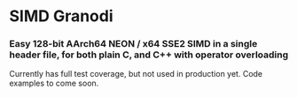 # SIMD Granodi

### Easy 128-bit AArch64 NEON / x64 SSE2 SIMD in a single header file, for both plain C, and C++ with operator overloading

Currently has full test coverage, but not used in production yet. Code examples to come soon.
